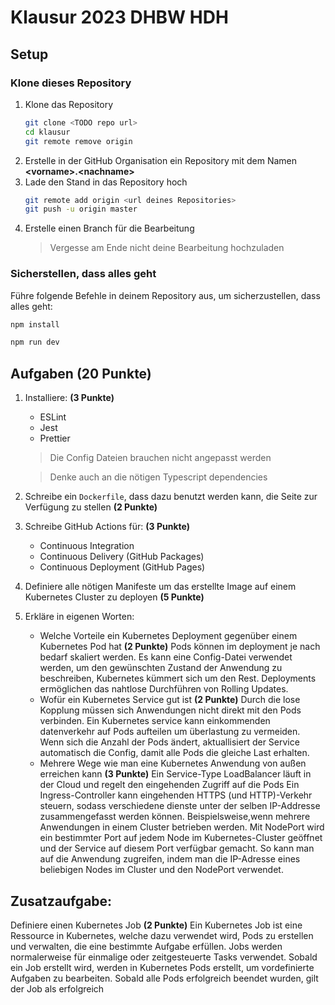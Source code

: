 # Klausur 2023 DHBW HDH

## Setup

### Klone dieses Repository

1. Klone das Repository
    ```bash
    git clone <TODO repo url>
    cd klausur
    git remote remove origin
    ```
2. Erstelle in der GitHub Organisation ein Repository mit dem Namen **\<vorname>.\<nachname>**
3. Lade den Stand in das Repository hoch
   ```bash
   git remote add origin <url deines Repositories>
   git push -u origin master
   ```
4. Erstelle einen Branch für die Bearbeitung
   > Vergesse am Ende nicht deine Bearbeitung hochzuladen

### Sicherstellen, dass alles geht

Führe folgende Befehle in deinem Repository aus, um sicherzustellen, dass alles geht:

```bash
npm install

npm run dev
```

## Aufgaben (20 Punkte)

1. Installiere: **(3 Punkte)**
   * ESLint
   * Jest
   * Prettier
   > Die Config Dateien brauchen nicht angepasst werden
   
   > Denke auch an die nötigen Typescript dependencies
2. Schreibe ein `Dockerfile`, dass dazu benutzt werden kann, die Seite zur Verfügung zu stellen **(2 Punkte)**
3. Schreibe GitHub Actions für: **(3 Punkte)**
   * Continuous Integration
   * Continuous Delivery (GitHub Packages)
   * Continuous Deployment (GitHub Pages)
4. Definiere alle nötigen Manifeste um das erstellte Image auf einem Kubernetes Cluster zu deployen **(5 Punkte)**
5. Erkläre in eigenen Worten:
   * Welche Vorteile ein Kubernetes Deployment gegenüber einem Kubernetes Pod hat **(2 Punkte)**
   Pods können im deployment je nach bedarf skaliert werden.
   Es kann eine Config-Datei verwendet werden, um den gewünschten Zustand der Anwendung zu beschreiben, Kubernetes kümmert sich um den Rest.
   Deployments ermöglichen das nahtlose Durchführen von Rolling Updates.
   * Wofür ein Kubernetes Service gut ist **(2 Punkte)**
   Durch die lose Kopplung müssen sich Anwendungen nicht direkt mit den Pods verbinden.
   Ein Kubernetes service kann einkommenden datenverkehr auf Pods aufteilen um überlastung zu vermeiden.
   Wenn sich die Anzahl der Pods ändert, aktuallisiert der Service automatisch die Config, damit alle Pods die gleiche Last erhalten.
   * Mehrere Wege wie man eine Kubernetes Anwendung von außen erreichen kann **(3 Punkte)**
   Ein Service-Type LoadBalancer läuft in der Cloud und regelt den eingehenden Zugriff auf die Pods
   Ein Ingress-Controller kann eingehenden HTTPS (und HTTP)-Verkehr steuern, sodass verschiedene dienste unter der selben IP-Addresse zusammengefasst werden können. Beispielsweise,wenn mehrere Anwendungen in einem Cluster betrieben werden.
   Mit NodePort wird ein bestimmter Port auf jedem Node im Kubernetes-Cluster geöffnet und der Service auf diesem Port verfügbar gemacht. So kann man auf die Anwendung zugreifen, indem man die IP-Adresse eines beliebigen Nodes im Cluster und den NodePort verwendet.

## Zusatzaufgabe:

Definiere einen Kubernetes Job **(2 Punkte)**
Ein Kubernetes Job ist eine Ressource in Kubernetes, welche dazu verwendet wird, Pods zu erstellen und verwalten, die eine bestimmte Aufgabe erfüllen. Jobs werden normalerweise für einmalige oder zeitgesteuerte Tasks verwendet. Sobald ein Job erstellt wird, werden in Kubernetes Pods erstellt, um vordefinierte Aufgaben zu bearbeiten. Sobald alle Pods erfolgreich beendet wurden, gilt der Job als erfolgreich